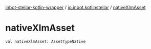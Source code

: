 [inbot-stellar-kotlin-wrapper](../index.md) / [io.inbot.kotlinstellar](index.md) / [nativeXlmAsset](./native-xlm-asset.md)

# nativeXlmAsset

`val nativeXlmAsset: AssetTypeNative`